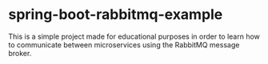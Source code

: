 # spring-boot-rabbitmq-example
This is a simple project made for educational purposes in order to learn how to communicate between microservices using the RabbitMQ message broker.
